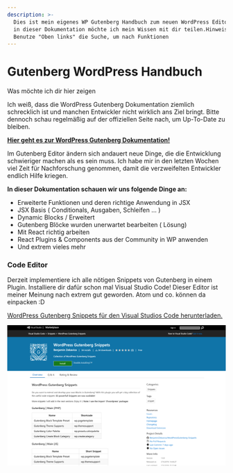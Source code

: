 ```yaml
---
description: >-
  Dies ist mein eigenes WP Gutenberg Handbuch zum neuen WordPress Editor. Hier
  in dieser Dokumentation möchte ich mein Wissen mit dir teilen.Hinweise:
  Benutze "Oben links" die Suche, um nach Funktionen
---
```


# Gutenberg WordPress Handbuch

Was möchte ich dir hier zeigen

Ich weiß, dass die WordPress Gutenberg Dokumentation ziemlich schrecklich ist und manchen Entwickler nicht wirklich ans Ziel bringt. Bitte dennoch schau regelmäßig auf der offiziellen Seite nach, um Up-To-Date zu bleiben.

[**Hier geht es zur WordPress Gutenberg Dokumentation!**](https://developer.wordpress.org/block-editor/)

Im Gutenberg Editor ändern sich andauert neue Dinge, die die Entwicklung schwieriger machen als es sein muss. Ich habe mir in den letzten Wochen viel Zeit für Nachforschung genommen, damit die verzweifelten Entwickler endlich Hilfe kriegen.

**In dieser Dokumentation schauen wir uns folgende Dinge an:**

* Erweiterte Funktionen und deren richtige Anwendung in JSX
* JSX Basis \( Conditionals, Ausgaben, Schleifen ... \)
* Dynamic Blocks / Erweitert
* Gutenberg Blöcke wurden unerwartet bearbeiten \( Lösung\)
* Mit React richtig arbeiten
* React Plugins & Components aus der Community in WP anwenden
* Und extrem vieles mehr

### Code Editor

Derzeit implementiere ich alle nötigen Snippets von Gutenberg in einem Plugin. Installiere dir dafür schon mal Visual Studio Code! Dieser Editor ist meiner Meinung nach extrem gut geworden. Atom und co. können da einpacken :D

[WordPress Gutenberg Snippets für den Visual Studios Code herunterladen.](https://marketplace.visualstudio.com/items?itemName=BenjaminZekavica.wordpress-gutenberg-snippets)

![Weitere Updates sollen demn&#xE4;chst folgen mit mehr Snippets ...](.gitbook/assets/bildschirmfoto-2019-09-03-um-12.00.11.png)

